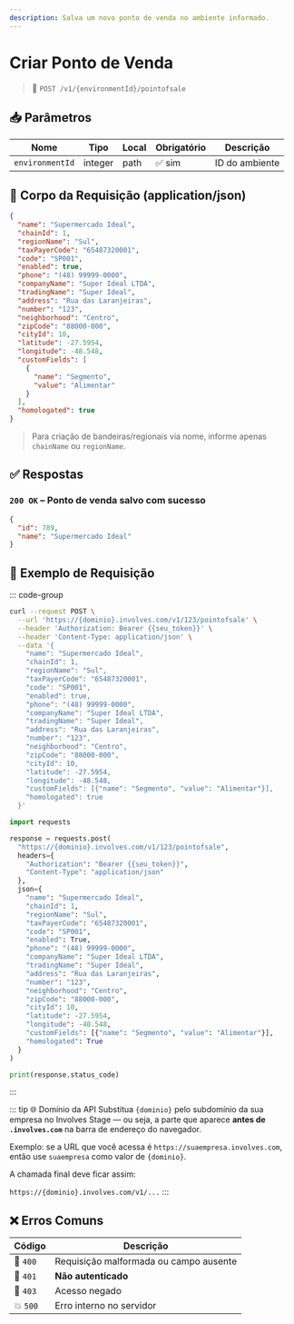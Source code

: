 ```yaml
---
description: Salva um novo ponto de venda no ambiente informado.
---
```


# Criar Ponto de Venda

> 🔗 `POST /v1/{environmentId}/pointofsale`


## 📥 Parâmetros

| Nome            | Tipo    | Local | Obrigatório | Descrição      |
| --------------- | ------- | ----- | ----------- | -------------- |
| `environmentId` | integer | path  | ✅ sim       | ID do ambiente |


## 📨 Corpo da Requisição (application/json)

```json
{
  "name": "Supermercado Ideal",
  "chainId": 1,
  "regionName": "Sul",
  "taxPayerCode": "65487320001",
  "code": "SP001",
  "enabled": true,
  "phone": "(48) 99999-0000",
  "companyName": "Super Ideal LTDA",
  "tradingName": "Super Ideal",
  "address": "Rua das Laranjeiras",
  "number": "123",
  "neighborhood": "Centro",
  "zipCode": "88000-000",
  "cityId": 10,
  "latitude": -27.5954,
  "longitude": -48.548,
  "customFields": [
    {
      "name": "Segmento",
      "value": "Alimentar"
    }
  ],
  "homologated": true
}
```

> Para criação de bandeiras/regionais via nome, informe apenas `chainName` ou `regionName`.


## ✅ Respostas

### `200 OK` – Ponto de venda salvo com sucesso

```json
{
  "id": 789,
  "name": "Supermercado Ideal"
}
```


## 📘 Exemplo de Requisição

::: code-group

```bash [🟢 cURL]
curl --request POST \
  --url 'https://{dominio}.involves.com/v1/123/pointofsale' \
  --header 'Authorization: Bearer {{seu_token}}' \
  --header 'Content-Type: application/json' \
  --data '{
    "name": "Supermercado Ideal",
    "chainId": 1,
    "regionName": "Sul",
    "taxPayerCode": "65487320001",
    "code": "SP001",
    "enabled": true,
    "phone": "(48) 99999-0000",
    "companyName": "Super Ideal LTDA",
    "tradingName": "Super Ideal",
    "address": "Rua das Laranjeiras",
    "number": "123",
    "neighborhood": "Centro",
    "zipCode": "88000-000",
    "cityId": 10,
    "latitude": -27.5954,
    "longitude": -48.548,
    "customFields": [{"name": "Segmento", "value": "Alimentar"}],
    "homologated": true
  }'
```

```python [🔵 Python]
import requests

response = requests.post(
  "https://{dominio}.involves.com/v1/123/pointofsale",
  headers={
    "Authorization": "Bearer {{seu_token}}",
    "Content-Type": "application/json"
  },
  json={
    "name": "Supermercado Ideal",
    "chainId": 1,
    "regionName": "Sul",
    "taxPayerCode": "65487320001",
    "code": "SP001",
    "enabled": True,
    "phone": "(48) 99999-0000",
    "companyName": "Super Ideal LTDA",
    "tradingName": "Super Ideal",
    "address": "Rua das Laranjeiras",
    "number": "123",
    "neighborhood": "Centro",
    "zipCode": "88000-000",
    "cityId": 10,
    "latitude": -27.5954,
    "longitude": -48.548,
    "customFields": [{"name": "Segmento", "value": "Alimentar"}],
    "homologated": True
  }
)

print(response.status_code)
```

:::


::: tip 🌐 Domínio da API
Substitua `{dominio}` pelo subdomínio da sua empresa no Involves Stage — ou seja, a parte que aparece **antes de `.involves.com`** na barra de endereço do navegador.

Exemplo: se a URL que você acessa é `https://suaempresa.involves.com`, então use `suaempresa` como valor de `{dominio}`.

A chamada final deve ficar assim:

`https://{dominio}.involves.com/v1/...`
:::


## ❌ Erros Comuns

| Código | Descrição                            |
|--------|----------------------------------------|
| 🔴 `400`  | Requisição malformada ou campo ausente |
| 🔐 `401`  | **Não autenticado**                  |
| 🚫 `403`  | Acesso negado                        |
| 💥 `500`  | Erro interno no servidor             |
